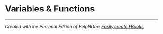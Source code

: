 # Variables & Functions


***
_Created with the Personal Edition of HelpNDoc: [Easily create EBooks](<https://www.helpndoc.com/feature-tour>)_
